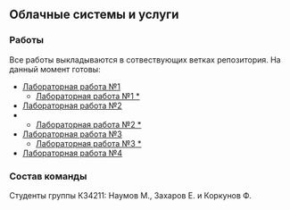 ## Облачные системы и услуги
### Работы
Все работы выкладываются в сотвествующих ветках репозитория. На данный момент готовы:
* [Лабораторная работа №1](https://github.com/MikhailNv/practice-cloud-services/tree/lab-1)
  * [Лабораторная работа №1 *](https://github.com/MikhailNv/practice-cloud-services/tree/lab-1-star)
* [Лабораторная работа №2](https://github.com/MikhailNv/practice-cloud-services/tree/lab-2)
*   * [Лабораторная работа №2 *](https://github.com/MikhailNv/practice-cloud-services/tree/lab-2-star)
* [Лабораторная работа №3](https://github.com/MikhailNv/practice-cloud-services/tree/lab-3)
  * [Лабораторная работа №3 *](https://github.com/MikhailNv/practice-cloud-services/tree/lab-3-star)
* [Лабораторная работа №4](https://github.com/MikhailNv/practice-cloud-services/tree/lab-4)

### Состав команды
Студенты группы К34211: Наумов М., Захаров Е. и Коркунов Ф.

